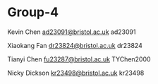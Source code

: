 # Group-4
Kevin Chen   ad23091@bristol.ac.uk   ad23091

Xiaokang Fan dr23824@bristol.ac.uk   dr23824

Tianyi Chen fu23287@bristol.ac.uk    TYChen2000

Nicky Dickson kr23498@bristol.ac.uk   kr23498
